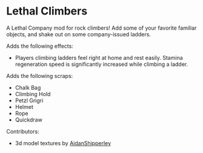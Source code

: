# Lethal Climbers

A Lethal Company mod for rock climbers! Add some of your favorite familiar objects, and shake out on some company-issued ladders.

Adds the following effects:
- Players climbing ladders feel right at home and rest easily. Stamina regeneration speed is significantly increased while climbing a ladder.

Adds the following scraps:
- Chalk Bag
- Climbing Hold
- Petzl Grigri
- Helmet
- Rope
- Quickdraw

Contributors:
- 3d model textures by [AidanShipperley](https://github.com/AidanShipperley)